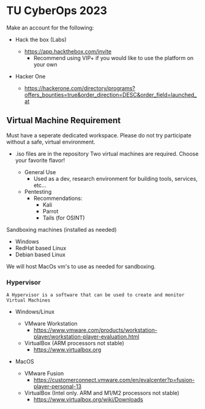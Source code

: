 # TU CyberOps 2023

 Make an account for the following:
  - Hack the box (Labs)
    - https://app.hackthebox.com/invite
      - Recommend using VIP+ if you would like to use the platform on your own
  
  - Hacker One
    - https://hackerone.com/directory/programs?offers_bounties=true&order_direction=DESC&order_field=launched_at
 
 ## Virtual Machine Requirement
 Must have a seperate dedicated workspace. Please do not try participate without a safe, virtual environment.
  - .iso files are in the repository
 Two virtual machines are required. Choose your favorite flavor!
 
    - General Use
      - Used as a dev, research environment for building tools, services, etc...
    - Pentesting
      - Recommendations:
        - Kali
        - Parrot
        - Tails (for OSINT)
 
 Sandboxing machines (installed as needed)
  - Windows
  - RedHat based Linux
  - Debian based Linux
    
 We will host MacOs vm's to use as needed for sandboxing.
 
 ### Hypervisor
 ` A Hypervisor is a software that can be used to create and monitor Virtual Machines `
  - Windows/Linux
    - VMware Workstation
      - https://www.vmware.com/products/workstation-player/workstation-player-evaluation.html
    - VirtualBox (ARM processors not stable)
      - https://www.virtualbox.org
  
  - MacOS
    - VMware Fusion
      - https://customerconnect.vmware.com/en/evalcenter?p=fusion-player-personal-13
    - VirtualBox (Intel only. ARM and M1/M2 processors not stable)
      - https://www.virtualbox.org/wiki/Downloads
